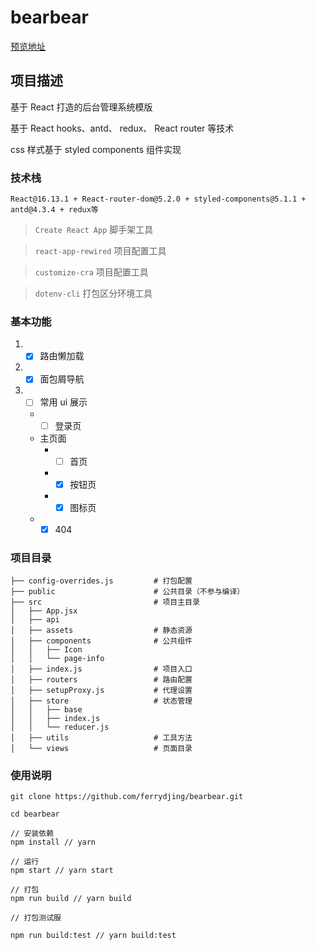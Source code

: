# bearbear

[预览地址](https://ferrydjing.github.io/bearbear/.)

## 项目描述

基于 React 打造的后台管理系统模版

基于 React hooks、antd、 redux、 React router 等技术

css 样式基于 styled components 组件实现

### 技术栈

`React@16.13.1 + React-router-dom@5.2.0 + styled-components@5.1.1 + antd@4.3.4 + redux等`

> `Create React App` 脚手架工具

> `react-app-rewired` 项目配置工具

> `customize-cra` 项目配置工具

> `dotenv-cli` 打包区分环境工具

### 基本功能

1. - [x] 路由懒加载
2. - [x] 面包屑导航
3. - [ ] 常用 ui 展示
   - - [ ] 登录页
   - 主页面
     - - [ ] 首页
     - - [x] 按钮页
     - - [x] 图标页
   - - [x] 404

### 项目目录

```
├── config-overrides.js         # 打包配置
├── public                      # 公共目录（不参与编译）
├── src                         # 项目主目录
│   ├── App.jsx
│   ├── api
│   ├── assets                  # 静态资源
│   ├── components              # 公共组件
│   │   ├── Icon
│   │   └── page-info
│   ├── index.js                # 项目入口
│   ├── routers                 # 路由配置
│   ├── setupProxy.js           # 代理设置
│   ├── store                   # 状态管理
│   │   ├── base
│   │   ├── index.js
│   │   └── reducer.js
│   ├── utils                   # 工具方法
│   └── views                   # 页面目录

```

### 使用说明

```shell
git clone https://github.com/ferrydjing/bearbear.git

cd bearbear

// 安装依赖
npm install // yarn

// 运行
npm start // yarn start

// 打包
npm run build // yarn build

// 打包测试服

npm run build:test // yarn build:test

```
